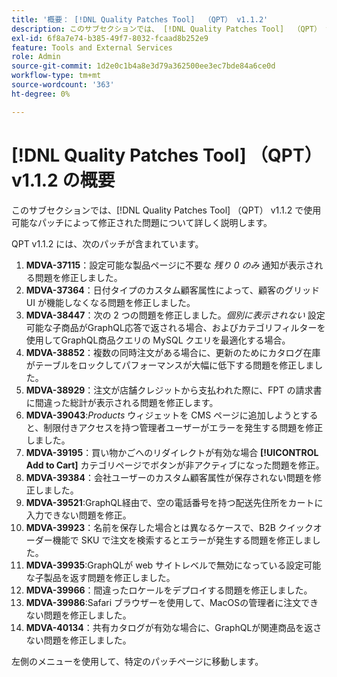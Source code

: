 ```yaml
---
title: '概要： [!DNL Quality Patches Tool]  （QPT） v1.1.2'
description: このサブセクションでは、 [!DNL Quality Patches Tool]  （QPT） v1.1.2 で使用可能なパッチによって修正された問題について詳しく説明します。
exl-id: 6f8a7e74-b385-49f7-8032-fcaad8b252e9
feature: Tools and External Services
role: Admin
source-git-commit: 1d2e0c1b4a8e3d79a362500ee3ec7bde84a6ce0d
workflow-type: tm+mt
source-wordcount: '363'
ht-degree: 0%

---
```


# [!DNL Quality Patches Tool] （QPT） v1.1.2 の概要

このサブセクションでは、[!DNL Quality Patches Tool] （QPT） v1.1.2 で使用可能なパッチによって修正された問題について詳しく説明します。

QPT v1.1.2 には、次のパッチが含まれています。

1. **MDVA-37115**：設定可能な製品ページに不要な *残り 0 のみ* 通知が表示される問題を修正しました。
1. **MDVA-37364**：日付タイプのカスタム顧客属性によって、顧客のグリッド UI が機能しなくなる問題を修正しました。
1. **MDVA-38447**：次の 2 つの問題を修正しました。*個別に表示されない* 設定可能な子商品がGraphQL応答で返される場合、およびカテゴリフィルターを使用してGraphQL商品クエリの MySQL クエリを最適化する場合。
1. **MDVA-38852**：複数の同時注文がある場合に、更新のためにカタログ在庫がテーブルをロックしてパフォーマンスが大幅に低下する問題を修正しました。
1. **MDVA-38929**：注文が店舗クレジットから支払われた際に、FPT の請求書に間違った総計が表示される問題を修正します。
1. **MDVA-39043**:*Products* ウィジェットを CMS ページに追加しようとすると、制限付きアクセスを持つ管理者ユーザーがエラーを発生する問題を修正しました。
1. **MDVA-39195**：買い物かごへのリダイレクトが有効な場合 **[!UICONTROL Add to Cart]** カテゴリページでボタンが非アクティブになった問題を修正。
1. **MDVA-39384**：会社ユーザーのカスタム顧客属性が保存されない問題を修正しました。
1. **MDVA-39521**:GraphQL経由で、空の電話番号を持つ配送先住所をカートに入力できない問題を修正。
1. **MDVA-39923**：名前を保存した場合とは異なるケースで、B2B クイックオーダー機能で SKU で注文を検索するとエラーが発生する問題を修正しました。
1. **MDVA-39935**:GraphQLが web サイトレベルで無効になっている設定可能な子製品を返す問題を修正しました。
1. **MDVA-39966**：間違ったロケールをデプロイする問題を修正しました。
1. **MDVA-39986**:Safari ブラウザーを使用して、MacOSの管理者に注文できない問題を修正しました。
1. **MDVA-40134**：共有カタログが有効な場合に、GraphQLが関連商品を返さない問題を修正しました。

左側のメニューを使用して、特定のパッチページに移動します。
